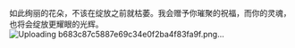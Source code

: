 如此绚丽的花朵，不该在绽放之前就枯萎。我会赠予你璀聚的祝福，而你的灵魂，也将会绽放更耀眼的光辉。
![Uploading b683c87c5887e69c34e0f2ba4f83fa9f.png…]()
